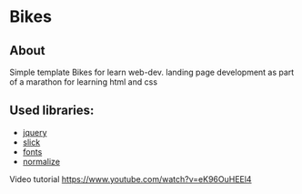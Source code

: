 # Bikes
## About
Simple template Bikes for learn web-dev.
landing page development as part of a marathon for learning html and css
## Used libraries:
- [jquery](https://github.com/jquery/jquery)
- [slick](https://github.com/kenwheeler/slick)
- [fonts](https://github.com/topics/fonts)
- [normalize](https://github.com/EFord36/normalise)

Video tutorial https://www.youtube.com/watch?v=eK96OuHEEl4

